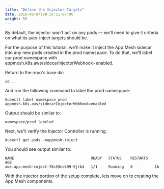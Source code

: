 ```yaml
---
title: "Define the Injector Targets"
date: 2018-08-07T08:30:11-07:00
weight: 50
---
```


By default, the injector won't act on any pods — we'll need to give it criteria on what its auto-inject targets should be.

For the purpose of this tutorial, we'll make it inject the App Mesh sidecar into any new pods created in the prod namespace.  To do that, we'll label our prod namespace with appmesh.k8s.aws/sidecarInjectorWebhook=enabled.

Return to the repo's base dir:

```
cd ..
```

And run the following command to label the prod namespace:

```
kubectl label namespace prod appmesh.k8s.aws/sidecarInjectorWebhook=enabled
```

Output should be similar to:

```
namespace/prod labeled
```
Next, we'll verify the Injector Controller is running:

```
kubectl get pods -nappmesh-inject
```
You should see output similar to:

```
NAME                                   READY   STATUS    RESTARTS   AGE
aws-app-mesh-inject-78c59cc699-9jrb4   1/1     Running   0          1h
```


With the injector portion of the setup complete, lets move on to creating the App Mesh components.
